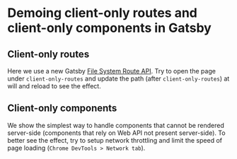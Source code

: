 # Demoing client-only routes and client-only components in Gatsby

## Client-only routes

Here we use a new Gatsby [File System Route API](https://www.gatsbyjs.com/docs/reference/routing/file-system-route-api/). Try to open the page under `client-only-routes` and update the path (after `client-only-routes`) at will and reload to see the effect.

## Client-only components

We show the simplest way to handle components that cannot be rendered server-side (components that rely on Web API not present server-side). To better see the effect, try to setup network throttling and limit the speed of page loading (`Chrome DevTools > Network tab`).
